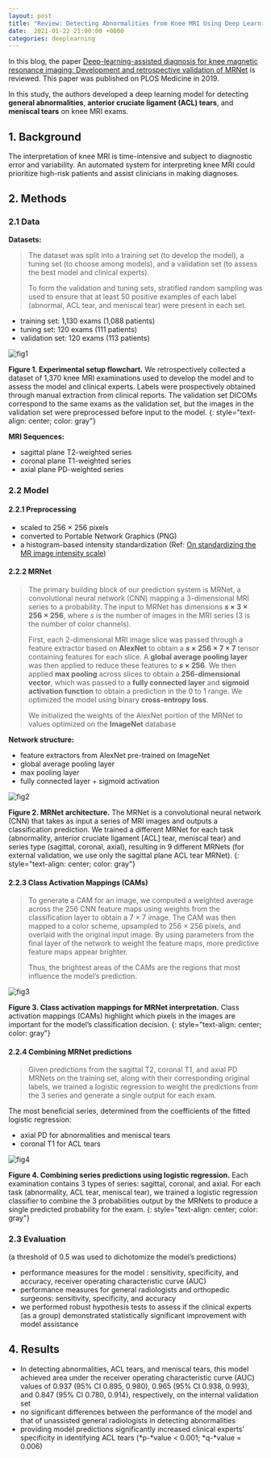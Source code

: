 ```yaml
---
layout: post
title: "Review: Detecting Abnormalities from Knee MRI Using Deep Learning"
date:  2021-01-22 21:00:00 +0800
categories: deeplearning
---
```


In this blog, the paper [Deep-learning-assisted diagnosis for knee magnetic resonance imaging: Development and retrospective validation of MRNet](https://journals.plos.org/plosmedicine/article?id=10.1371/journal.pmed.1002699) is reviewed. This paper was published on PLOS Medicine in 2019.

In this study, the authors  developed a deep learning model for detecting **general abnormalities**, **anterior cruciate ligament (ACL) tears**, and **meniscal tears** on knee MRI exams.

## 1. Background

The interpretation of knee MRI is time-intensive and subject to diagnostic error and variability. An automated system for interpreting knee MRI could prioritize high-risk patients and assist clinicians in making diagnoses.

## 2. Methods

### 2.1 Data

**Datasets:**

> The dataset was split into a training set (to develop the model), a tuning set (to choose among models), and a validation set (to assess the best model and clinical experts).
>
> To form the validation and tuning sets, stratified random sampling was used to ensure that at least 50 positive examples of each label (abnormal, ACL tear, and meniscal tear) were present in each set. 

* training set: 1,130 exams (1,088 patients)
* tuning set: 120 exams (111 patients)
* validation set: 120 exams (113 patients)

![fig1]({{site.baseurl}}/assets/210122_MRNet/img/fig1.png)

**Figure 1.  Experimental setup flowchart.** We retrospectively collected a dataset of 1,370 knee MRI examinations used to develop the model and to assess the model and clinical experts. Labels were prospectively obtained through manual extraction from clinical reports.  The validation set DICOMs correspond to the same exams as the validation set, but the images in the validation set were preprocessed before input to the model.
{: style="text-align: center; color: gray"}

**MRI Sequences:**
* sagittal plane T2-weighted series
* coronal plane T1-weighted series
* axial plane PD-weighted series

### 2.2 Model

#### 2.2.1 Preprocessing

* scaled to 256 × 256 pixels
* converted to Portable Network Graphics (PNG)
* a histogram-based intensity standardization (Ref: [On standardizing the MR image intensity scale](https://pubmed.ncbi.nlm.nih.gov/10571928/))

#### 2.2.2 MRNet

> The primary building block of our prediction system is MRNet, a convolutional neural network (CNN) mapping a 3-dimensional MRI series to a probability. The input to MRNet has dimensions ***s* × 3 × 256 × 256**, where *s* is the number of images in the MRI series (3 is the number of color channels). 
>
> First, each 2-dimensional MRI image slice was passed through a feature extractor based on **AlexNet** to obtain a ***s* × 256 × 7 × 7** tensor containing features for each slice. A **global average pooling layer** was then applied to reduce these features to ***s* × 256**. We then applied **max pooling** across slices to obtain a **256-dimensional vector**, which was passed to a **fully connected layer** and **sigmoid activation function** to obtain a prediction in the 0 to 1 range. We optimized the model using binary **cross-entropy loss**. 
>
> We initialized the weights of the AlexNet portion of the MRNet to values optimized on the **ImageNet** database

**Network structure:**
* feature extractors from AlexNet pre-trained on ImageNet
* global average pooling layer
* max pooling layer
* fully connected layer + sigmoid activation

![fig2]({{site.baseurl}}/assets/210122_MRNet/img/fig2.png)

**Figure 2. MRNet architecture.** The MRNet is a convolutional neural network (CNN) that takes as input a series of MRI images and outputs a classification prediction.  We trained a different MRNet for each task (abnormality, anterior cruciate ligament [ACL] tear, meniscal tear) and series type (sagittal, coronal, axial), resulting in 9 different MRNets (for external validation, we use only the sagittal plane ACL tear MRNet).
{: style="text-align: center; color: gray"}

#### 2.2.3 Class Activation Mappings (CAMs)

> To generate a CAM for an image, we computed a weighted average across the 256 CNN feature maps using weights from the classification layer to obtain a 7 × 7 image. The CAM was then mapped to a color scheme, upsampled to 256 × 256 pixels, and overlaid with the original input image. By using parameters from the final layer of the network to weight the feature maps, more predictive feature maps appear brighter.
>
>  Thus, the brightest areas of the CAMs are the regions that most influence the model’s prediction.

![fig3]({{site.baseurl}}/assets/210122_MRNet/img/fig3.png)

**Figure 3. Class activation mappings for MRNet interpretation.** Class activation mappings (CAMs) highlight which pixels in the images are important for the model’s classification decision.
{: style="text-align: center; color: gray"}

#### 2.2.4 Combining MRNet predictions

> Given predictions from the sagittal T2, coronal T1, and axial PD MRNets on the training set, along with their corresponding original labels, we trained a logistic regression to weight the predictions from the 3 series and generate a single output for each exam. 

The most beneficial series, determined from the coefficients of the fitted logistic regression:
* axial PD for abnormalities and meniscal tears
* coronal T1 for ACL tears

![fig4]({{site.baseurl}}/assets/210122_MRNet/img/fig4.png)

**Figure 4. Combining series predictions using logistic regression.** Each examination contains 3 types of series: sagittal, coronal, and axial. For each task (abnormality, ACL tear, meniscal tear), we trained a logistic regression classifier to combine the 3 probabilities output by the MRNets to produce a single predicted probability for the exam.
{: style="text-align: center; color: gray"}

### 2.3 Evaluation

(a threshold of 0.5 was used to dichotomize the model’s predictions)
* performance measures for the model : sensitivity, specificity, and accuracy, receiver operating characteristic curve (AUC)
* performance measures for general radiologists and orthopedic surgeons:  sensitivity, specificity, and accuracy
* we performed robust hypothesis tests to assess if the clinical experts (as a group) demonstrated statistically significant improvement with model assistance

## 4. Results

* In detecting abnormalities, ACL tears, and meniscal tears, this model achieved area under the receiver operating characteristic curve (AUC) values of 0.937 (95% CI 0.895, 0.980), 0.965 (95% CI 0.938, 0.993), and 0.847 (95% CI 0.780, 0.914), respectively, on the internal validation set
* no significant differences between the performance of the model and that of unassisted general radiologists in detecting abnormalities
* providing model predictions significantly increased clinical experts’ specificity in identifying ACL tears (*p-*value < 0.001; *q-*value = 0.006)

